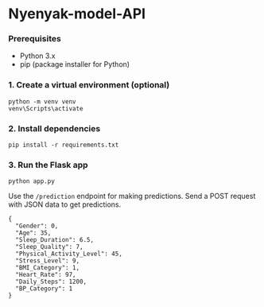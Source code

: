 # Nyenyak-model-API

### Prerequisites

- Python 3.x
- pip (package installer for Python)

### 1. Create a virtual environment (optional)
```
python -m venv venv
venv\Scripts\activate
```
### 2. Install dependencies
```
pip install -r requirements.txt
```
### 3. Run the Flask app
```
python app.py
```
Use the `/prediction` endpoint for making predictions. Send a POST request with JSON data to get predictions.
```
{
  "Gender": 0,
  "Age": 35,
  "Sleep_Duration": 6.5,
  "Sleep_Quality": 7,
  "Physical_Activity_Level": 45,
  "Stress_Level": 9,
  "BMI_Category": 1,
  "Heart_Rate": 97,
  "Daily_Steps": 1200,
  "BP_Category": 1
}
```
